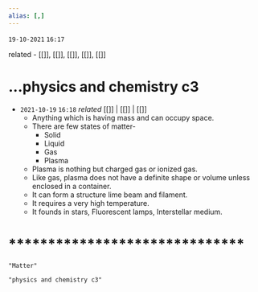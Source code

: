 ```yaml
---
alias: [,]
---
```

`19-10-2021`
`16:17`

related - [[]], [[]], [[]], [[]], [[]]

# ...physics and chemistry c3
- `2021-10-19`  `16:18` _related_ [[]] | [[]] | [[]]
	- Anything which is having mass and can occupy space.
	- There are few states of matter-
		 - Solid
		 - Liquid
		 - Gas
		 - Plasma
	 - Plasma is nothing but charged gas or ionized gas.
	 - Like gas, plasma does not have a definite shape or volume unless enclosed in a container.
	 - It can form a structure lime beam and filament.
	 - It requires a very high temperature.
	 - It founds in stars, Fluorescent lamps, Interstellar medium.
# ******************************
```query 2021-10-19 16:27
"Matter"
```

```query
"physics and chemistry c3"
```

